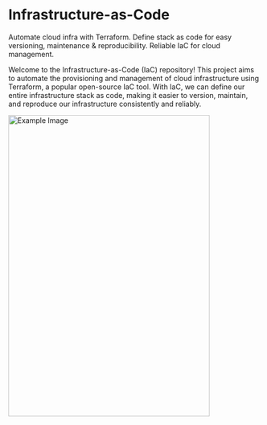 # Infrastructure-as-Code
Automate cloud infra with Terraform. Define stack as code for easy versioning, maintenance &amp; reproducibility. Reliable IaC for cloud management.

Welcome to the Infrastructure-as-Code (IaC) repository! This project aims to automate the provisioning and management of cloud infrastructure using Terraform, a popular open-source IaC tool. With IaC, we can define our entire infrastructure stack as code, making it easier to version, maintain, and reproduce our infrastructure consistently and reliably.

<img src="https://github.com/vaibhavkapase1302/Infrastructure-as-Code/blob/main/Infrastructure-As-Code.jpg" width="400" height="600" alt="Example Image">

